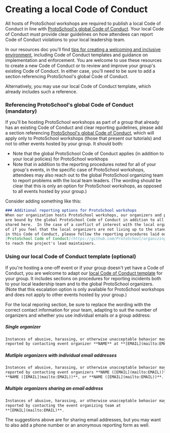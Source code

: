 # Creating a local Code of Conduct

All hosts of ProtoSchool workshops are required to publish a local Code of Conduct in line with [ProtoSchool's global Code of Conduct](https://github.com/ProtoSchool/organizing/blob/master/CODE_OF_CONDUCT.md). Your local Code of Conduct must provide clear guidelines on how attendees can report Code of Conduct violations to your local leadership team.

In our resources doc you'll find [tips for creating a welcoming and inclusive environment](https://github.com/ProtoSchool/organizing/blob/master/RESOURCES.md#tips-for-creating-a-welcoming-and-inclusive-environment), including Code of Conduct templates and guidance on implementation and enforcement. You are welcome to use these resources to create a new Code of Conduct or to review and improve your group's existing Code of Conduct. In either case, you'll need to be sure to add a section referencing ProtoSchool's global Code of Conduct.

Alternatively, you may use our local Code of Conduct template, which already includes such a reference.


### Referencing ProtoSchool's global Code of Conduct (mandatory)

If you'll be hosting ProtoSchool workshops as part of a group that already has an existing Code of Conduct and clear reporting guidelines, please add a section referencing [ProtoSchool's global Code of Conduct](https://github.com/ProtoSchool/organizing/blob/master/CODE_OF_CONDUCT.md), which will apply only to ProtoSchool workshops (those that present our tutorials) and not to other events hosted by your group. It should both:
- Note that the global ProtoSchool Code of Conduct applies (in addition to your local policies) for ProtoSchool workhops
- Note that in addition to the reporting procedures noted for all of your group's events, in the specific case of ProtoSchool workshops, attendees may also reach out to the global ProtoSchool organizing team to report problems with the local team leaders. (The wording should be clear that this is only an option for ProtoSchool workshops, as opposed to all events hosted by your group.)

Consider adding something like this:
```md
### Additional reporting options for ProtoSchool workshops
When our organization hosts ProtoSchool workshops, our organizers and participants
are bound by the global ProtoSchool Code of Conduct in addition to all local policies
shared here.  In the case of a conflict of interest with the local organizing team,
of if you feel that the local organizers are not living up to the standards laid out
in this Code of Conduct, please follow the reporting procedures laid out in the broader
[ProtoSchool Code of Conduct](https://github.com/ProtoSchool/organizing/blob/master/CODE_OF_CONDUCT.md)
to reach the project's lead maintainers.
```

### Using our local Code of Conduct template (optional)

If you're hosting a one-off event or if your group doesn't yet have a Code of Conduct, you are welcome to adapt our [local Code of Conduct template](https://github.com/ProtoSchool/organizing/blob/master/assets/code-of-conduct/template.md) for your group. It includes sections on procedures for reporting incidents both to your local leadership team and to the global ProtoSchool organizers. (Note that this escalation option is only available for ProtoSchool workshops and does not apply to other events hosted by your group.)

For the local reporing section, be sure to replace the wording with the correct contact information for your team, adapting to suit the number of organizers and whether you use individual emails or a group address:

##### Single organizer
```md
Instances of abusive, harassing, or otherwise unacceptable behavior may be
reported by contacting event organizer **NAME** at **[EMAIL](mailto:EMAIL)**.
```

##### Mutliple organizers with individual email addresses
```md
Instances of abusive, harassing, or otherwise unacceptable behavior may be
reported by contacting event organizers **NAME ([EMAIL](mailto:EMAIL))**,
**NAME ([EMAIL](mailto:EMAIL))**, or **NAME ([EMAIL](mailto:EMAIL))**.
```

##### Multiple organizers sharing an email address
```md
Instances of abusive, harassing, or otherwise unacceptable behavior may be
reported by contacting the event organizing team at
**[EMAIL](mailto:EMAIL)**.
```

The suggestions above are for sharing email addresses, but you may want to also add a phone number or an anonymous reporting form as well.
